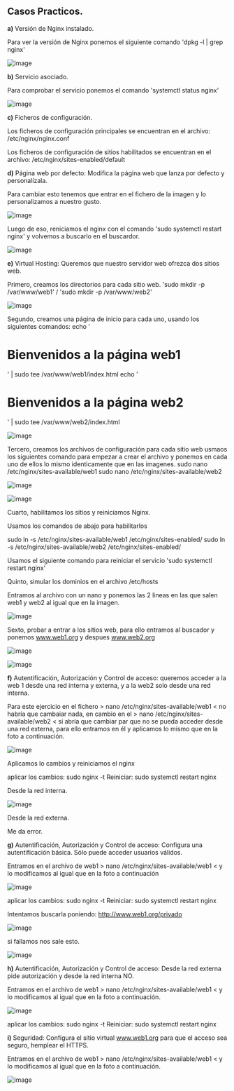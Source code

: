 ## Casos Practicos.

**a)** Versión de Nginx instalado.

Para ver la versión de Nginx ponemos el siguiente comando 'dpkg -l | grep nginx'

![image](https://github.com/user-attachments/assets/4e202298-b13d-41b7-94df-a0c15c50bd88)


**b)** Servicio asociado.

Para comprobar el servicio ponemos el comando 'systemctl status nginx'

![image](https://github.com/user-attachments/assets/42b08333-c9fb-4846-ba50-063ea02ffd32)



**c)** Ficheros de configuración.

Los ficheros de configuración principales se encuentran en el archivo: /etc/nginx/nginx.conf

Los ficheros de configuración de sitios habilitados se encuentran en el archivo: /etc/nginx/sites-enabled/default


**d)** Página web por defecto: Modifica la página web que lanza por defecto y personalízala.

Para cambiar esto tenemos que entrar en el fichero de la imagen y lo personalizamos a nuestro gusto.

![image](https://github.com/user-attachments/assets/a891b5d3-00f5-477b-9637-d53ad0699fc1)

Luego de eso, reniciamos el nginx con el comando 'sudo systemctl restart nginx' y volvemos a buscarlo en el buscardor.

![image](https://github.com/user-attachments/assets/526a4c9a-8457-4807-b068-e37a4f546e4a)


**e)** Virtual Hosting: Queremos que nuestro servidor web ofrezca dos sitios web.

Primero, creamos los directorios para cada sitio web. 'sudo mkdir -p /var/www/web1' / 'sudo mkdir -p /var/www/web2'

![image](https://github.com/user-attachments/assets/67079ec4-063a-4024-acde-b02d79ad4f36)

Segundo, creamos una página de inicio para cada uno, usando los siguientes comandos: echo '<h1>Bienvenidos a la página web1</h1>' | sudo tee /var/www/web1/index.html             echo '<h1>Bienvenidos a la página web2</h1>' | sudo tee /var/www/web2/index.html

![image](https://github.com/user-attachments/assets/55cae44f-3fb2-4409-be5c-e6b6a02adaf1)

Tercero, creamos los archivos de configuración para cada sitio web usmaos los siguientes comando para empezar a crear el archivo y ponemos en cada uno de ellos lo mismo identicamente que en las imagenes. sudo nano /etc/nginx/sites-available/web1            sudo nano /etc/nginx/sites-available/web2


![image](https://github.com/user-attachments/assets/35628d14-f629-4dc3-b07c-6c965d2336be)

![image](https://github.com/user-attachments/assets/195e7984-5e36-492b-9b8a-f2ceaf1b7616)

Cuarto, habilitamos los sitios y reiniciamos Nginx.

Usamos los comandos de abajo para habilitarlos

sudo ln -s /etc/nginx/sites-available/web1 /etc/nginx/sites-enabled/
sudo ln -s /etc/nginx/sites-available/web2 /etc/nginx/sites-enabled/

Usamos el siguiente comando para reiniciar el servicio 'sudo systemctl restart nginx'

Quinto, simular los dominios en el archivo /etc/hosts

Entramos al archivo con un nano y ponemos las 2 lineas en las que salen web1 y web2 al igual que en la imagen.

![image](https://github.com/user-attachments/assets/98ac897d-81fd-4de1-9dfa-816ac131e1c3)

Sexto, probar a entrar a los sitios web, para ello entramos al buscador y ponemos www.web1.org y despues www.web2.org

![image](https://github.com/user-attachments/assets/c4f97c39-4ac4-4053-ab31-90f4aeb04777)

![image](https://github.com/user-attachments/assets/e59b0feb-6a52-4ed8-be94-c0d80af341b2)


**f)** Autentificación, Autorización y Control de acceso: queremos acceder a la web 1 desde una red interna y externa, y a la web2 solo desde una red interna.

Para este ejercicio en el fichero  > nano /etc/nginx/sites-available/web1 <  no habría que cambaiar nada, en cambio en el > nano /etc/nginx/sites-available/web2 < si abría que cambiar par que no se pueda acceder desde una red externa, para ello entramos en él y aplicamos lo mismo que en la foto a continuación.

![image](https://github.com/user-attachments/assets/ee86e487-2f18-410d-83f6-4698090fc80a)


Aplicamos lo cambios y reiniciamos el nginx

aplicar los cambios: sudo nginx -t
Reiniciar: sudo systemctl restart nginx

Desde la red interna.

![image](https://github.com/user-attachments/assets/efe0fd93-6adc-439e-9ec5-5254a6c8cac5)

Desde la red externa.

Me da error.


**g)** Autentificación, Autorización y Control de acceso: Configura una autentificación básica. Sólo puede acceder usuarios válidos.

Entramos en el archivo de web1 > nano /etc/nginx/sites-available/web1 < y lo modificamos al igual que en la foto a continuación

![image](https://github.com/user-attachments/assets/5297f6ec-e0d7-4c50-8569-27b3e2d81e0d)

aplicar los cambios: sudo nginx -t
Reiniciar: sudo systemctl restart nginx

Intentamos buscarla poniendo: http://www.web1.org/privado

![image](https://github.com/user-attachments/assets/f610a988-d3b6-49e0-b02d-4576ddb5a4fd)

si fallamos nos sale esto.

![image](https://github.com/user-attachments/assets/eaab8dc1-8061-48a7-b009-3e81b3033cfd)


**h)** Autentificación, Autorización y Control de acceso: Desde la red externa pide autorización y desde la red interna NO.

Entramos en el archivo de web1 > nano /etc/nginx/sites-available/web1 < y lo modificamos al igual que en la foto a continuación.


![image](https://github.com/user-attachments/assets/a5b38755-6649-4102-a4b1-8e12e556c742)

aplicar los cambios: sudo nginx -t
Reiniciar: sudo systemctl restart nginx


**i)** Seguridad: Configura el sitio virtual www.web1.org para que el acceso sea seguro, hemplear el HTTPS.

Entramos en el archivo de web1 > nano /etc/nginx/sites-available/web1 < y lo modificamos al igual que en la foto a continuación.

![image](https://github.com/user-attachments/assets/1f3fa3ef-409e-410d-91ad-c75a0185d282)



